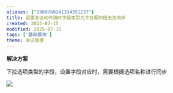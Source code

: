 ```yaml
---
aliases: ["1969768241334351237"]
title: 设置会议动作流时字段类型为下拉框的值无法同步
created: 2025-07-15
modified: 2025-07-15
tags: ['基础模块']
theme: 会议管理
---
```


**解决方案**

下拉选项类型的字段，设置字段对应时，需要根据选项名称进行同步

![](https://myhelpdoc.oss-cn-heyuan.aliyuncs.com/mdimages/6dcfbc731d9fee21b007ae686c91a7fa.jpg)